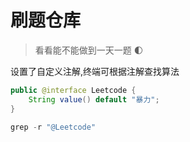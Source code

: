 # 刷题仓库
> 看看能不能做到一天一题 :first_quarter_moon:

设置了自定义注解,终端可根据注解查找算法

```java
public @interface Leetcode {
    String value() default "暴力";
}
```

```java
grep -r "@Leetcode"
```

